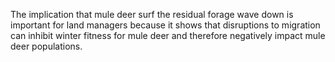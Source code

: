 The implication that mule deer surf the residual forage wave down is important for land managers because it shows that disruptions to migration can inhibit winter fitness for mule deer and therefore negatively impact mule deer populations. 